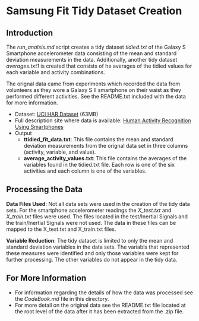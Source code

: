 Samsung Fit Tidy Dataset Creation
=================================

## Introduction
The *run_analsis.md* script creates a tidy dataset *tidied.txt* of the Galaxy S Smartphone accelerometer data consisting of the mean and standard deviation measurements in the data. Additionally, another tidy dataset *averages.txt1* is created that consists of he averages of the tidied values for each variable and activity combinations.

The orignal data came from experiments which recorded the data from volunteers as they wore a Galaxy S II smartphone on their waist as they performed different activities. See the README.txt included with the data for more information.

* Dataset: [UCI HAR Dataset](https://d396qusza40orc.cloudfront.net/getdata%2Fprojectfiles%2FUCI%20HAR%20Dataset.zip) (63MB)
* Full description site where data is available: [Human Activity Recognition Using Smartphones](http://archive.ics.uci.edu/ml/datasets/Human+Activity+Recognition+Using+Smartphones)
* Output
    * **ttidied_fit_data.txt**: This file contains the mean and standard deviation measurements from the orignal data set in three columns (activity, variable, and value).
    * **average_activity_values.txt**: This file contains the averages of the variables found in the tidied.txt file. Each row is one of the six activities and each column is one of the variables.

## Processing the Data
**Data Files Used**: Not all data sets were used in the creation of the tidy data sets. For the smartphone accelerometer readings the *X_test.txt* and *X_train.txt* files were used. The files located in the test/Inertial Signals and the train/Inertial Signals were not used. The data in these files can be mapped to the X_test.txt and X_train.txt files.

**Variable Reduction**: The tidy dataset is limited to only the mean and standard deviation variables in the data sets. The variabls that represented these measures were identified and only those variables were kept for further processing. The other variables do not appear in the tidy data.

## For More Information
* For information regarding the details of how the data was processed see the *CodeBook.md* file in this directory.
* For more detail on the original data see the README.txt file located at the root level of the data after it has been extracted from the .zip file.
